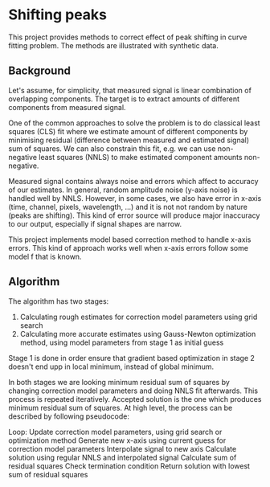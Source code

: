 # Shifting peaks

This project provides methods to correct effect of peak shifting in curve fitting problem. The methods 
are illustrated with synthetic data.

## Background

Let's assume, for simplicity, that measured signal is linear combination of overlapping
components. The target is to extract amounts of different components from measured signal.

One of the common approaches to solve the problem is to do classical least squares (CLS) fit where
we estimate amount of different components by minimising residual (difference between measured and 
estimated signal) sum of squares. We can also constrain this fit, e.g. we can use non-negative 
least squares (NNLS) to make estimated component amounts non-negative.

Measured signal contains always noise and errors which affect to accuracy of our estimates. 
In general, random amplitude noise (y-axis noise) is handled well by NNLS. However, in some cases,
we also have error in x-axis (time, channel, pixels, wavelength, ...) and it is not not random by
nature (peaks are shifting). This kind of error source will produce major inaccuracy to our output, 
especially if signal shapes are narrow.

This project implements model based correction method to handle x-axis errors. This kind of approach
works well when x-axis errors follow some model f that is known. 

## Algorithm

The algorithm has two stages:

1. Calculating rough estimates for correction model parameters using grid search
2. Calculating more accurate estimates using Gauss-Newton optimization method, using model parameters
from stage 1 as initial guess

Stage 1 is done in order ensure that gradient based optimization in stage 2 doesn't end upp in local 
minimum, instead of global minimum.

In both stages we are looking minimum residual sum of squares by changing correction model parameters
and doing NNLS fit afterwards. This process is repeated iteratively. Accepted solution is the one which 
produces minimum residual sum of squares. At high level, the process can be described by following 
pseudocode:

Loop:
    Update correction model parameters, using grid search or optimization method
    Generate new x-axis using current guess for correction model parameters
    Interpolate signal to new axis
    Calculate solution using regular NNLS and interpolated signal
    Calculate sum of residual squares
    Check termination condition
Return solution with lowest sum of residual squares 

